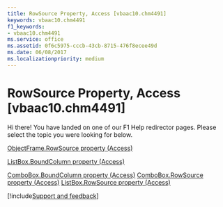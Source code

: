 ```yaml
---
title: RowSource Property, Access [vbaac10.chm4491]
keywords: vbaac10.chm4491
f1_keywords:
- vbaac10.chm4491
ms.service: office
ms.assetid: 0f6c5975-cccb-43cb-8715-476f8ecee49d
ms.date: 06/08/2017
ms.localizationpriority: medium
---
```



# RowSource Property, Access [vbaac10.chm4491]

Hi there! You have landed on one of our F1 Help redirector pages. Please select the topic you were looking for below.

[ObjectFrame.RowSource property (Access)](https://msdn.microsoft.com/library/de2aa92d-34e8-20e7-ece7-5e1dcb8cd877%28Office.15%29.aspx)

[ListBox.BoundColumn property (Access)](https://msdn.microsoft.com/library/f6a742a4-40ff-bb83-8946-7e8bb71e5690%28Office.15%29.aspx)

[ComboBox.BoundColumn property (Access)](https://msdn.microsoft.com/library/ba2b5807-5f5a-52bb-d5d3-db7525bccba4%28Office.15%29.aspx)
[ComboBox.RowSource property (Access)](https://msdn.microsoft.com/library/1225e566-24e0-244d-09ae-e036c87f3141%28Office.15%29.aspx)
[ListBox.RowSource property (Access)](https://msdn.microsoft.com/library/7f6c8b99-36b2-3bd3-af8f-f93d67d20f39%28Office.15%29.aspx)

[!include[Support and feedback](~/includes/feedback-boilerplate.md)]
